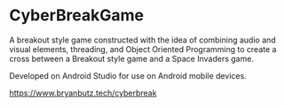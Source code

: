 # CyberBreakGame
A breakout style game constructed with the idea of combining audio and visual elements, threading, and Object Oriented Programming to create
a cross between a Breakout style game and a Space Invaders game.

Developed on Android Studio for use on Android mobile devices.

https://www.bryanbutz.tech/cyberbreak
